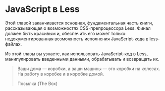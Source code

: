 # JavaScript в Less

Этой главой заканчивается основная, фундаментальная часть книги, рассказывающая о возможностях CSS-препроцессора Less. Финал должен быть красивым и, обеспечить его может только недокументированная возможность исполнения JavaScript-кода в less-файлах.

Из этой главы вы узнаете, как использовать JavaScript-код в Less, манипулировать введенными данными, обрабатывать и возвращать их.

> Ваши дома — коробки, а ваши машины — это коробки на колесах. На работу в коробке и в коробке домой.
>
> Посылка (The Box)
